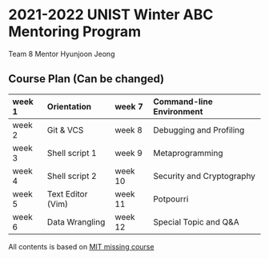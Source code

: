 # 2021-2022 UNIST Winter ABC Mentoring Program

Team 8 Mentor Hyunjoon Jeong

## Course Plan (Can be changed)  

week 1 | Orientation       | week 7  | Command-line Environment
:---|:---|:---|:---
week 2 | Git & VCS         | week 8  | Debugging and Profiling
week 3 | Shell script 1    | week 9  | Metaprogramming
week 4 | Shell script 2    | week 10 | Security and Cryptography
week 5 | Text Editor (Vim) | week 11 | Potpourri
week 6 | Data Wrangling    | week 12 | Special Topic and Q&A 

All contents is based on <a href="https://missing.csail.mit.edu/2020/">MIT missing course</a>
